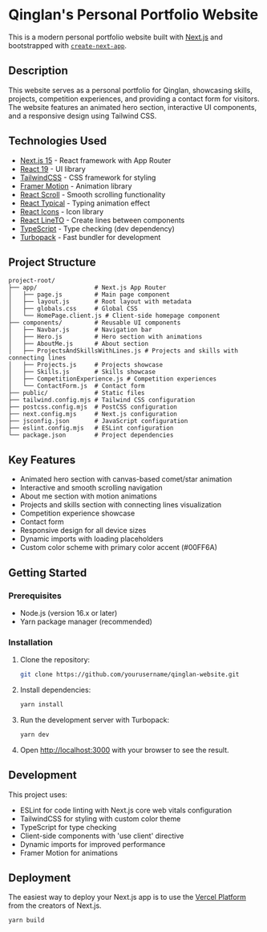 # Qinglan's Personal Portfolio Website

This is a modern personal portfolio website built with [Next.js](https://nextjs.org) and bootstrapped with [`create-next-app`](https://github.com/vercel/next.js/tree/canary/packages/create-next-app).

## Description

This website serves as a personal portfolio for Qinglan, showcasing skills, projects, competition experiences, and providing a contact form for visitors. The website features an animated hero section, interactive UI components, and a responsive design using Tailwind CSS.

## Technologies Used

- [Next.js 15](https://nextjs.org/) - React framework with App Router
- [React 19](https://reactjs.org/) - UI library
- [TailwindCSS](https://tailwindcss.com/) - CSS framework for styling
- [Framer Motion](https://www.framer.com/motion/) - Animation library
- [React Scroll](https://www.npmjs.com/package/react-scroll) - Smooth scrolling functionality
- [React Typical](https://www.npmjs.com/package/react-typical) - Typing animation effect
- [React Icons](https://react-icons.github.io/react-icons/) - Icon library
- [React LineTO](https://www.npmjs.com/package/react-lineto) - Create lines between components
- [TypeScript](https://www.typescriptlang.org/) - Type checking (dev dependency)
- [Turbopack](https://turbo.build/pack) - Fast bundler for development

## Project Structure

```
project-root/
├── app/                # Next.js App Router
│   ├── page.js         # Main page component
│   ├── layout.js       # Root layout with metadata
│   ├── globals.css     # Global CSS
│   └── HomePage.client.js # Client-side homepage component
├── components/         # Reusable UI components
│   ├── Navbar.js       # Navigation bar
│   ├── Hero.js         # Hero section with animations
│   ├── AboutMe.js      # About section
│   ├── ProjectsAndSkillsWithLines.js # Projects and skills with connecting lines
│   ├── Projects.js     # Projects showcase
│   ├── Skills.js       # Skills showcase
│   ├── CompetitionExperience.js # Competition experiences
│   └── ContactForm.js  # Contact form
├── public/             # Static files
├── tailwind.config.mjs # Tailwind CSS configuration
├── postcss.config.mjs  # PostCSS configuration
├── next.config.mjs     # Next.js configuration
├── jsconfig.json       # JavaScript configuration
├── eslint.config.mjs   # ESLint configuration
└── package.json        # Project dependencies
```

## Key Features

- Animated hero section with canvas-based comet/star animation
- Interactive and smooth scrolling navigation
- About me section with motion animations
- Projects and skills section with connecting lines visualization
- Competition experience showcase
- Contact form
- Responsive design for all device sizes
- Dynamic imports with loading placeholders
- Custom color scheme with primary color accent (#00FF6A)

## Getting Started

### Prerequisites

- Node.js (version 16.x or later)
- Yarn package manager (recommended)

### Installation

1. Clone the repository:
   ```bash
   git clone https://github.com/yourusername/qinglan-website.git
   ```

2. Install dependencies:
   ```bash
   yarn install
   ```

3. Run the development server with Turbopack:
   ```bash
   yarn dev
   ```

4. Open [http://localhost:3000](http://localhost:3000) with your browser to see the result.

## Development

This project uses:
- ESLint for code linting with Next.js core web vitals configuration
- TailwindCSS for styling with custom color theme
- TypeScript for type checking
- Client-side components with 'use client' directive
- Dynamic imports for improved performance
- Framer Motion for animations

## Deployment

The easiest way to deploy your Next.js app is to use the [Vercel Platform](https://vercel.com/new?utm_medium=default-template&filter=next.js&utm_source=create-next-app&utm_campaign=create-next-app-readme) from the creators of Next.js.

```bash
yarn build
```


